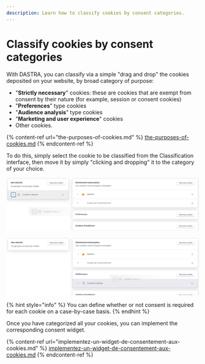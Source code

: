 ```yaml
---
description: Learn how to classify cookies by consent categories.
---
```


# Classify cookies by consent categories

With DASTRA, you can classify via a simple "drag and drop" the cookies deposited on your website, by broad category of purpose:

* "**Strictly necessary**" cookies: these are cookies that are exempt from consent by their nature (for example, session or consent cookies)&#x20;
* "**Preferences**" type cookies&#x20;
* "**Audience analysis**" type cookies&#x20;
* "**Marketing and user experience**" cookies&#x20;
* Other cookies.

{% content-ref url="the-purposes-of-cookies.md" %}
[the-purposes-of-cookies.md](the-purposes-of-cookies.md)
{% endcontent-ref %}

To do this, simply select the cookie to be classified from the Classification interface, then move it by simply "clicking and dropping" it to the category of your choice.

![The "Cookie to classify" cookie being classified](<../../../.gitbook/assets/image (124).png>)

![The "Cookie to be filed" cookie filed in the "Preferences" category](<../../../.gitbook/assets/image (283).png>)

{% hint style="info" %}
You can define whether or not consent is required for each cookie on a case-by-case basis.
{% endhint %}

Once you have categorized all your cookies, you can implement the corresponding consent widget.

{% content-ref url="implementez-un-widget-de-consentement-aux-cookies.md" %}
[implementez-un-widget-de-consentement-aux-cookies.md](implementez-un-widget-de-consentement-aux-cookies.md)
{% endcontent-ref %}

